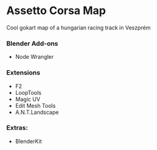# Assetto Corsa Map

Cool gokart map of a hungarian racing track in Veszprém



### Blender Add-ons

- Node Wrangler

### Extensions

- F2
- LoopTools
- Magic UV
- Edit Mesh Tools
- A.N.T.Landscape


### Extras:

- BlenderKit

